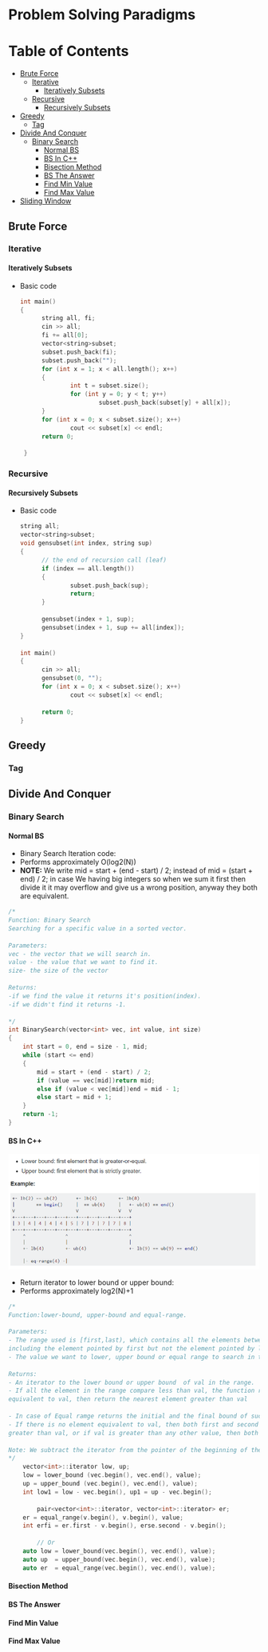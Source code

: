 # Problem Solving Paradigms

Table of Contents
================= 

- [Brute Force](#brute-force)
  * [Iterative](#iterative)
    + [Iteratively Subsets](#iteratively-subsets)
  * [Recursive](Recursive)
    + [Recursively Subsets](#recursively-subsets)
- [Greedy](#greedy)
  * [Tag](#tag)
- [Divide And Conquer](#divide-and-conquer)
   * [Binary Search](#binary-search)
     + [Normal BS](#normal-bs)
     + [BS In C++](#bs-in-c++)
     + [Bisection Method](#bisection-method)
     + [BS The Answer](#bs-the-answer)
     + [Find Min Value](#find-min-value)
     + [Find Max Value](#find-max-value)
- [Sliding Window](#sliding-window)
   
   
## Brute Force
### Iterative
#### Iteratively Subsets 
- Basic code
  ```cpp 
  int main()
  {
        string all, fi;
        cin >> all;
        fi += all[0];
        vector<string>subset;
        subset.push_back(fi);
        subset.push_back("");
        for (int x = 1; x < all.length(); x++)
        {
                int t = subset.size();
                for (int y = 0; y < t; y++)
                        subset.push_back(subset[y] + all[x]);
        }
        for (int x = 0; x < subset.size(); x++)
                cout << subset[x] << endl;
        return 0;
                                       
   }
  ```

### Recursive
#### Recursively Subsets
- Basic code
  ```cpp 
  string all;
  vector<string>subset;
  void gensubset(int index, string sup)
  {
        // the end of recursion call (leaf)
        if (index == all.length())
        {
                subset.push_back(sup);
                return;
        }

        gensubset(index + 1, sup);
        gensubset(index + 1, sup += all[index]);
  }

  int main()
  {
        cin >> all;
        gensubset(0, "");
        for (int x = 0; x < subset.size(); x++)
                cout << subset[x] << endl;

        return 0;
  }

  ```
  
## Greedy
### Tag

## Divide And Conquer
### Binary Search
#### Normal BS
- Binary Search Iteration code:
- Performs approximately O(log2(N))
- **NOTE:** We write mid = start + (end - start) / 2; instead of mid = (start + end) / 2; in case We having big integers so when we sum it first then divide it it may overflow and give us a wrong position, anyway they both are equivalent.
```cpp
/*
Function: Binary Search
Searching for a specific value in a sorted vector.

Parameters:
vec - the vector that we will search in.
value - the value that we want to find it.
size- the size of the vector

Returns:
-if we find the value it returns it's position(index).
-if we didn't find it returns -1.

*/
int BinarySearch(vector<int> vec, int value, int size)
{
	int start = 0, end = size - 1, mid;
	while (start <= end)
	{
		mid = start + (end - start) / 2;
		if (value == vec[mid])return mid;
		else if (value < vec[mid])end = mid - 1;
		else start = mid + 1;
	}
	return -1;
}

```
#### BS In C++
 ![](imgs/ul.png)
- Return iterator to lower bound or upper bound:
- Performs approximately log2(N)+1
```cpp
/*
Function:lower-bound, upper-bound and equal-range.

Parameters:
- The range used is [first,last), which contains all the elements between first and last, 
including the element pointed by first but not the element pointed by last.
- The value we want to lower, upper bound or equal range to search in that range.

Returns:
- An iterator to the lower bound or upper bound  of val in the range.
- If all the element in the range compare less than val, the function returns last, or no element
equivalent to val, then return the nearest element greater than val

- In case of Equal ramge returns the initial and the final bound of such a sub-range.
- If there is no element equivalent to val, then both first and second points to the nearest element
greater than val, or if val is greater than any other value, then both of them point to last.

Note: We subtract the iterator from the pointer of the beginning of the vector to know the index of it.
*/
	vector<int>::iterator low, up;
	low = lower_bound (vec.begin(), vec.end(), value);
	up = upper_bound (vec.begin(), vec.end(), value);
	int low1 = low - vec.begin(), up1 = up - vec.begin();
	
        pair<vector<int>::iterator, vector<int>::iterator> er;
	er = equal_range(v.begin(), v.begin(), value;
	int erfi = er.first - v.begin(), erse.second - v.begin();
	
        // Or
	auto low = lower_bound(vec.begin(), vec.end(), value);
	auto up  = upper_bound(vec.begin(), vec.end(), value);
	auto er  = equal_range(vec.begin(), vec.end(), value);
```
#### Bisection Method
#### BS The Answer
#### Find Min Value
#### Find Max Value
